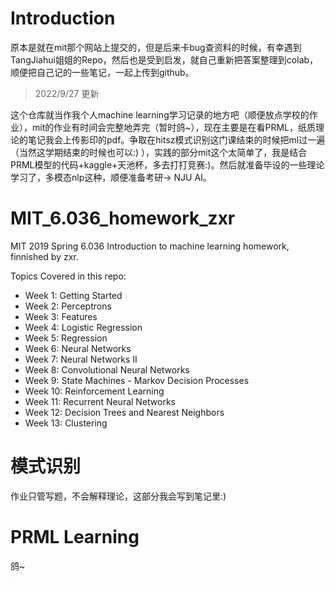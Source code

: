 # Introduction
原本是就在mit那个网站上提交的，但是后来卡bug查资料的时候，有幸遇到TangJiahui姐姐的Repo，然后也是受到启发，就自己重新把答案整理到colab，顺便把自己记的一些笔记，一起上传到github。

> 2022/9/27 更新

这个仓库就当作我个人machine learning学习记录的地方吧（顺便放点学校的作业），mit的作业有时间会完整地弄完（暂时鸽~），现在主要是在看PRML，纸质理论的笔记我会上传影印的pdf。争取在hitsz模式识别这门课结束的时候把ml过一遍（当然这学期结束的时候也可以:) ），实践的部分mit这个太简单了，我是结合PRML模型的代码+kaggle+天池杯，多去打打竞赛:)。然后就准备毕设的一些理论学习了，多模态nlp这种，顺便准备考研-> NJU AI。


# MIT_6.036_homework_zxr
MIT 2019 Spring 6.036 Introduction to machine learning homework, finnished by zxr.

Topics Covered in this repo:
* Week 1: Getting Started
* Week 2: Perceptrons
* Week 3: Features
* Week 4: Logistic Regression
* Week 5: Regression
* Week 6: Neural Networks
* Week 7: Neural Networks II
* Week 8: Convolutional Neural Networks
* Week 9: State Machines - Markov Decision Processes
* Week 10: Reinforcement Learning
* Week 11: Recurrent Neural Networks
* Week 12: Decision Trees and Nearest Neighbors
* Week 13: Clustering

# 模式识别
作业只管写题，不会解释理论，这部分我会写到笔记里:)

# PRML Learning
鸽~

<img src="https://s2.loli.net/2022/01/14/ftJD3kOcUnPHpzN.png" style="zoom:5%;" />
